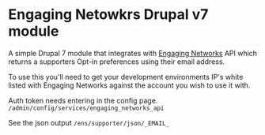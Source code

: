 # Engaging Netowkrs Drupal v7 module

A simple Drupal 7 module that integrates with [Engaging Networks](https://www.engagingnetworks.net/uk/) API which returns a supporters Opt-in preferences using their email address.

To use this you'll need to get your development environments IP's white listed with Engaging Networks against the account you wish to use it with.

Auth token needs entering in the config page.
`/admin/config/services/engaging_networks_api`

See the json output `/ens/supporter/json/_EMAIL_`
